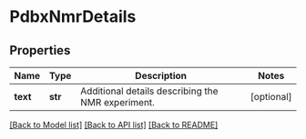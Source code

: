 # PdbxNmrDetails

## Properties
Name | Type | Description | Notes
------------ | ------------- | ------------- | -------------
**text** | **str** | Additional details describing the NMR experiment. | [optional] 

[[Back to Model list]](../README.md#documentation-for-models) [[Back to API list]](../README.md#documentation-for-api-endpoints) [[Back to README]](../README.md)

